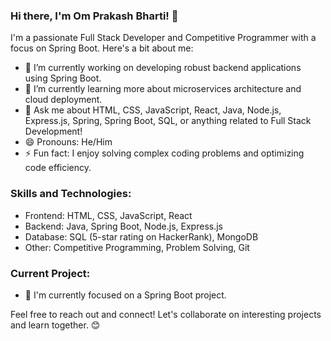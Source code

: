 ### Hi there, I'm Om Prakash Bharti! 👋

I'm a passionate Full Stack Developer and Competitive Programmer with a focus on Spring Boot. Here's a bit about me:

- 🔭 I’m currently working on developing robust backend applications using Spring Boot.
- 🌱 I’m currently learning more about microservices architecture and cloud deployment.
- 💬 Ask me about HTML, CSS, JavaScript, React, Java, Node.js, Express.js, Spring, Spring Boot, SQL, or anything related to Full Stack Development!
- 😄 Pronouns: He/Him
- ⚡ Fun fact: I enjoy solving complex coding problems and optimizing code efficiency.

### Skills and Technologies:
- Frontend: HTML, CSS, JavaScript, React
- Backend: Java, Spring Boot, Node.js, Express.js
- Database: SQL (5-star rating on HackerRank), MongoDB
- Other: Competitive Programming, Problem Solving, Git

### Current Project:
- 🚀 I'm currently focused on a Spring Boot project.


Feel free to reach out and connect! Let's collaborate on interesting projects and learn together. 😊

